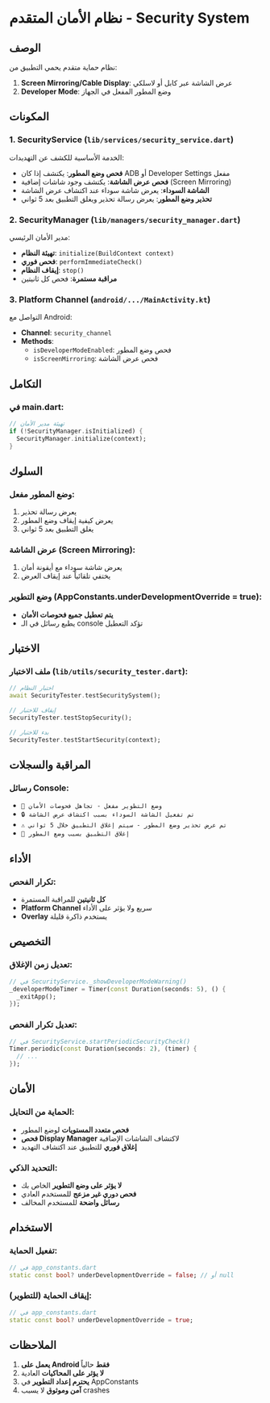 # نظام الأمان المتقدم - Security System

## الوصف
نظام حماية متقدم يحمي التطبيق من:
1. **Screen Mirroring/Cable Display**: عرض الشاشة عبر كابل أو لاسلكي
2. **Developer Mode**: وضع المطور المفعل في الجهاز

## المكونات

### 1. SecurityService (`lib/services/security_service.dart`)
الخدمة الأساسية للكشف عن التهديدات:
- **فحص وضع المطور**: يكتشف إذا كان ADB أو Developer Settings مفعل
- **فحص عرض الشاشة**: يكتشف وجود شاشات إضافية (Screen Mirroring)
- **الشاشة السوداء**: يعرض شاشة سوداء عند اكتشاف عرض الشاشة
- **تحذير وضع المطور**: يعرض رسالة تحذير ويغلق التطبيق بعد 5 ثواني

### 2. SecurityManager (`lib/managers/security_manager.dart`)
مدير الأمان الرئيسي:
- **تهيئة النظام**: `initialize(BuildContext context)`
- **فحص فوري**: `performImmediateCheck()`
- **إيقاف النظام**: `stop()`
- **مراقبة مستمرة**: فحص كل ثانيتين

### 3. Platform Channel (`android/.../MainActivity.kt`)
التواصل مع Android:
- **Channel**: `security_channel`
- **Methods**:
  - `isDeveloperModeEnabled`: فحص وضع المطور
  - `isScreenMirroring`: فحص عرض الشاشة

## التكامل

### في main.dart:
```dart
// تهيئة مدير الأمان
if (!SecurityManager.isInitialized) {
  SecurityManager.initialize(context);
}
```

## السلوك

### وضع المطور مفعل:
1. يعرض رسالة تحذير
2. يعرض كيفية إيقاف وضع المطور
3. يغلق التطبيق بعد 5 ثواني

### عرض الشاشة (Screen Mirroring):
1. يعرض شاشة سوداء مع أيقونة أمان
2. يختفي تلقائياً عند إيقاف العرض

### وضع التطوير (AppConstants.underDevelopmentOverride = true):
- **يتم تعطيل جميع فحوصات الأمان**
- يطبع رسائل في الـ console تؤكد التعطيل

## الاختبار

### ملف الاختبار (`lib/utils/security_tester.dart`):
```dart
// اختبار النظام
await SecurityTester.testSecuritySystem();

// إيقاف للاختبار
SecurityTester.testStopSecurity();

// بدء للاختبار
SecurityTester.testStartSecurity(context);
```

## المراقبة والسجلات

### رسائل Console:
- `🔧 وضع التطوير مفعل - تجاهل فحوصات الأمان`
- `🔒 تم تفعيل الشاشة السوداء بسبب اكتشاف عرض الشاشة`
- `⚠️ تم عرض تحذير وضع المطور - سيتم إغلاق التطبيق خلال 5 ثواني`
- `🚪 إغلاق التطبيق بسبب وضع المطور`

## الأداء

### تكرار الفحص:
- **كل ثانيتين** للمراقبة المستمرة
- **Platform Channel** سريع ولا يؤثر على الأداء
- **Overlay** يستخدم ذاكرة قليلة

## التخصيص

### تعديل زمن الإغلاق:
```dart
// في SecurityService._showDeveloperModeWarning()
_developerModeTimer = Timer(const Duration(seconds: 5), () {
  _exitApp();
});
```

### تعديل تكرار الفحص:
```dart
// في SecurityService.startPeriodicSecurityCheck()
Timer.periodic(const Duration(seconds: 2), (timer) {
  // ...
});
```

## الأمان

### الحماية من التحايل:
- **فحص متعدد المستويات** لوضع المطور
- **فحص Display Manager** لاكتشاف الشاشات الإضافية
- **إغلاق فوري** للتطبيق عند اكتشاف التهديد

### التحديد الذكي:
- **لا يؤثر على وضع التطوير** الخاص بك
- **فحص دوري غير مزعج** للمستخدم العادي
- **رسائل واضحة** للمستخدم المخالف

## الاستخدام

### تفعيل الحماية:
```dart
// في app_constants.dart
static const bool? underDevelopmentOverride = false; // أو null
```

### إيقاف الحماية (للتطوير):
```dart
// في app_constants.dart  
static const bool? underDevelopmentOverride = true;
```

## الملاحظات

1. **يعمل على Android فقط** حالياً
2. **لا يؤثر على المحاكيات** العادية
3. **يحترم إعداد التطوير** في AppConstants
4. **آمن وموثوق** لا يسبب crashes